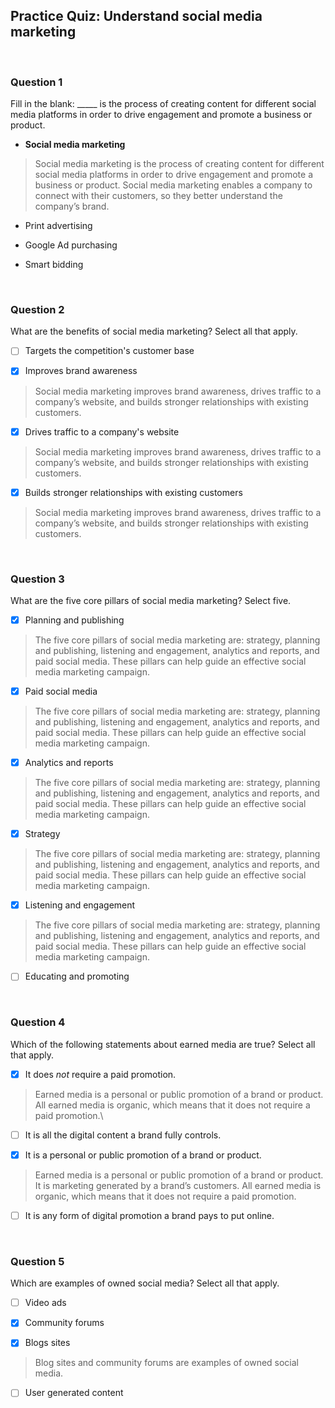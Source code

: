 ## Practice Quiz: Understand social media marketing

<br>

### Question 1

Fill in the blank: _____ is the process of creating content for different social media platforms in order to drive engagement and promote a business or product.

- **Social media marketing**

> Social media marketing is the process of creating content for different social media platforms in order to drive engagement and promote a business or product. Social media marketing enables a company to connect with their customers, so they better understand the company’s brand. 


- Print advertising


- Google Ad purchasing


- Smart bidding

<br>

### Question 2

What are the benefits of social media marketing? Select all that apply.

+ [ ] Targets the competition's customer base

+ [x] Improves brand awareness

> Social media marketing improves brand awareness, drives traffic to a company’s website, and builds stronger relationships with existing customers.

+ [x] Drives traffic to a company's website

> Social media marketing improves brand awareness, drives traffic to a company’s website, and builds stronger relationships with existing customers.

+ [x] Builds stronger relationships with existing customers

> Social media marketing improves brand awareness, drives traffic to a company’s website, and builds stronger relationships with existing customers.

<br>

### Question 3

What are the five core pillars of social media marketing? Select five.

+ [x] Planning and publishing 

> The five core pillars of social media marketing are: strategy, planning and publishing, listening and engagement, analytics and reports, and paid social media. These pillars can help guide an effective social media marketing campaign.

+ [x] Paid social media

> The five core pillars of social media marketing are: strategy, planning and publishing, listening and engagement, analytics and reports, and paid social media. These pillars can help guide an effective social media marketing campaign. 

+ [x] Analytics and reports

> The five core pillars of social media marketing are: strategy, planning and publishing, listening and engagement, analytics and reports, and paid social media. These pillars can help guide an effective social media marketing campaign. 

+ [x] Strategy

> The five core pillars of social media marketing are: strategy, planning and publishing, listening and engagement, analytics and reports, and paid social media. These pillars can help guide an effective social media marketing campaign.

+ [x] Listening and engagement

> The five core pillars of social media marketing are: strategy, planning and publishing, listening and engagement, analytics and reports, and paid social media. These pillars can help guide an effective social media marketing campaign. 

+ [ ] Educating and promoting

<br>

### Question 4

Which of the following statements about earned media are true? Select all that apply.

+ [x] It does _not_ require a paid promotion.

> Earned media is a personal or public promotion of a brand or product. All earned media is organic, which means that it does not require a paid promotion.\

+ [ ] It is all the digital content a brand fully controls.

+ [x] It is a personal or public promotion of a brand or product.

> Earned media is a personal or public promotion of a brand or product. It is marketing generated by a brand’s customers. All earned media is organic, which means that it does not require a paid promotion.

+ [ ] It is any form of digital promotion a brand pays to put online. 

<br>

### Question 5

Which are examples of owned social media? Select all that apply.

+ [ ] Video ads

+ [x] Community forums

+ [x] Blogs sites

> Blog sites and community forums are examples of owned social media.

+ [ ] User generated content